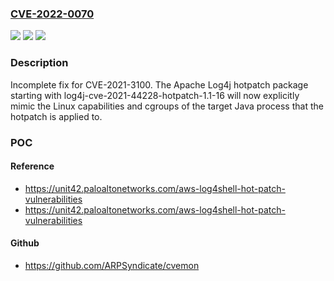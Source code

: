 ### [CVE-2022-0070](https://cve.mitre.org/cgi-bin/cvename.cgi?name=CVE-2022-0070)
![](https://img.shields.io/static/v1?label=Product&message=log4j-cve-2021-44228-hotpatch&color=blue)
![](https://img.shields.io/static/v1?label=Version&message=%3C%201.1-16%20&color=brighgreen)
![](https://img.shields.io/static/v1?label=Vulnerability&message=CWE-250%20Execution%20with%20Unnecessary%20Privileges&color=brighgreen)

### Description

Incomplete fix for CVE-2021-3100. The Apache Log4j hotpatch package starting with log4j-cve-2021-44228-hotpatch-1.1-16 will now explicitly mimic the Linux capabilities and cgroups of the target Java process that the hotpatch is applied to.

### POC

#### Reference
- https://unit42.paloaltonetworks.com/aws-log4shell-hot-patch-vulnerabilities
- https://unit42.paloaltonetworks.com/aws-log4shell-hot-patch-vulnerabilities

#### Github
- https://github.com/ARPSyndicate/cvemon

